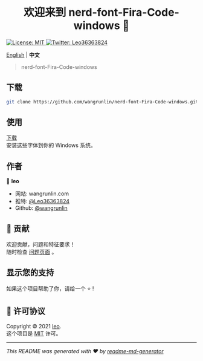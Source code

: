 <h1 align="center">欢迎来到 nerd-font-Fira-Code-windows 👋</h1>
<p>
  <a href="LICENSE" target="_blank">
    <img alt="License: MIT" src="https://img.shields.io/badge/License-MIT-yellow.svg" />
  </a>
  <a href="https://twitter.com/Leo36363824" target="_blank">
    <img alt="Twitter: Leo36363824" src="https://img.shields.io/twitter/follow/Leo36363824.svg?style=social" />
  </a>
</p>

[English](README.md) | **中文**

> nerd-font-Fira-Code-windows 

## 下载

```sh
git clone https://github.com/wangrunlin/nerd-font-Fira-Code-windows.git
```

## 使用

[下载](https://github.com/wangrunlin/nerd-font-Fira-Code-windows/releases)  
安装这些字体到你的 Windows 系统。

## 作者

👤 **leo**

* 网站: wangrunlin.com
* 推特: [@Leo36363824](https://twitter.com/Leo36363824)
* Github: [@wangrunlin](https://github.com/wangrunlin)

## 🤝 贡献

欢迎贡献，问题和特征要求！<br />随时检查 [问题页面](https://github.com/wangrunlin/nerd-font-Fira-Code-windows/issues) 。

## 显示您的支持

如果这个项目帮助了你，请给一个 ⭐️ !

## 📝 许可协议

Copyright © 2021 [leo](https://github.com/wangrunlin).<br />
这个项目是 [MIT](LICENSE) 许可。

***
_This README was generated with ❤️ by [readme-md-generator](https://github.com/kefranabg/readme-md-generator)_
